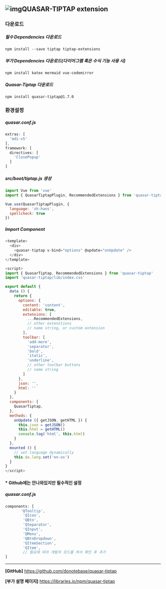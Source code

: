 ## ![img](https://forum.quasar-framework.org/uploads/system/site-logo.svg?v=59dc0claf8b)QUASAR-TIPTAP extension

### 다운로드

##### 필수 Dependencies  다운로드

```
npm install --save tiptap tiptap-extensions
```

##### 부가 Dependencies 다운로드(다이어그램 혹은 수식 기능 사용 시)

```
npm install katex mermaid vue-codemirror
```

##### Quasar-Tiptap 다운로드

```
npm install quasar-tiptap@1.7.0
```

### 환경설정

##### quasar.conf.js

```javascript
extras: [
  'mdi-v5'
],
framework: [
  directives: [
    'ClosePopup'
  ]
]
```

##### src/boot/tiptap.js 생성

```javascript
import Vue from 'vue'
import { QuasarTiptapPlugin, RecommendedExtensions } from 'quasar-tiptap'

Vue.use(QuasarTiptapPlugin, {
  language: 'zh-hans',
  spellcheck: true
})
```

##### Import Component

```javascript
<template>
  <div>
    <quasar-tiptap v-bind="options" @update="onUpdate" />
  </div>
</template>

<script>
import { QuasarTiptap, RecommendedExtensions } from 'quasar-tiptap'
import 'quasar-tiptap/lib/index.css'

export default {
  data () {
    return {
      options: {
        content: 'content',
        editable: true,
        extensions: [
          ...RecommendedExtensions,
          // other extenstions
          // name string, or custom extension
        ],
        toolbar: [
          'add-more',
          'separator',
          'bold',
          'italic',
          'underline',
          // other toolbar buttons
          // name string
        ]
      },
      json: '',
      html: ''
    }
  },
  components: {
    QuasarTiptap,
  },
  methods: {
    onUpdate ({ getJSON, getHTML }) {
      this.json = getJSON()
      this.html = getHTML()
      console.log('html', this.html)
    }
  },
  mounted () {
    // set language dynamically
    this.$o.lang.set('en-us')
  }
}
</script>
```

#### * Github에는 안나와있지만 필수적인 설정

##### quasar.conf.js

```javascript
components: [
       'QTooltip',
        'QIcon',
        'QBtn',
        'QSeparator',
        'QInput',
        'QMenu',
        'QBtnDropdown',
        'QItemSection',
        'QItem',
    	// 필요에 따라 개발자 모드를 켜서 확인 후 추가
]
```



---

**[GitHub]** https://github.com/donotebase/quasar-tiptap

**[부가 설명 페이지]** https://libraries.io/npm/quasar-tiptap